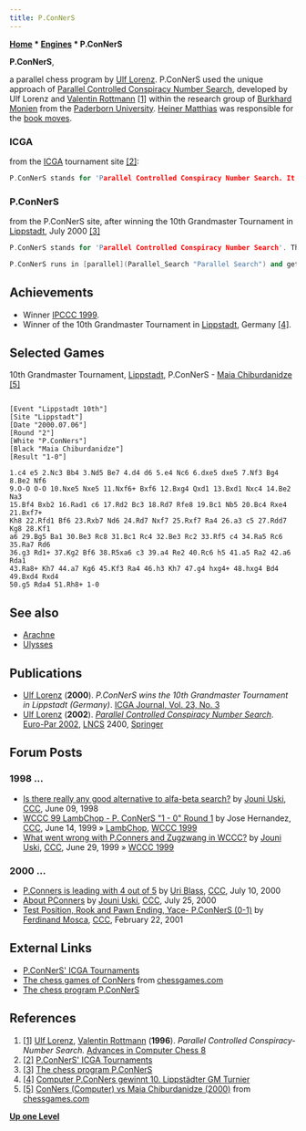 ```yaml
---
title: P.ConNerS
---
```

**[Home](Home "Home") \* [Engines](Engines "Engines") \* P.ConNerS**


**P.ConNerS**,  

a parallel chess program by [Ulf Lorenz](Ulf_Lorenz "Ulf Lorenz"). P.ConNerS used the unique approach of [Parallel Controlled Conspiracy Number Search](Conspiracy_Number_Search#PCCNS "Conspiracy Number Search"), developed by Ulf Lorenz and [Valentin Rottmann](Valentin_Rottmann "Valentin Rottmann") <a id="cite-note-1" href="#cite-ref-1">[1]</a> within the research group of [Burkhard Monien](Burkhard_Monien "Burkhard Monien") from the [Paderborn University](Paderborn_University "Paderborn University").
[Heiner Matthias](Heiner_Matthias "Heiner Matthias") was responsible for the [book moves](Opening_Book "Opening Book").



### ICGA


from the [ICGA](ICGA "ICGA") tournament site <a id="cite-note-2" href="#cite-ref-2">[2]</a>:




```C++
P.ConNerS stands for 'Parallel Controlled Conspiracy Number Search. It has been written by Ulf Lorenz, who is a member of Prof. Dr. Burkhard Monien's research group at the University of Paderborn. U. Lorenz mainly works on the research fields of domain independent selective search in game trees, and on the field of efficient parallel algorithms for optimization problems. P.ConNerS uses a variant of the so called 'Controlled Conspiracy Number Search' algorithm. As a result it examines highly selective and irregular game trees. Evaluations are done by the help of [depth](Depth "Depth") 2 [alphabeta searches](Alpha-Beta "Alpha-Beta"). When it runs on a parallel machine with 60 Pentium 300 MHz processors, P.ConNerS reaches a rate of about 1.2 million [nodes per second](Nodes_per_Second "Nodes per Second"). 

```

### P.ConNerS


from the P.ConNerS site, after winning the 10th Grandmaster Tournament in [Lippstadt](https://en.wikipedia.org/wiki/Lippstadt), July 2000 <a id="cite-note-3" href="#cite-ref-3">[3]</a>




```C++
P.ConNerS stands for 'Parallel Controlled Conspiracy Number Search'. Thus, the tournament victory is highly interesting from a research perspective, as well: P.ConNerS uses a non-conventional, non-alphabeta search algorithm. The search algorithm tries not only to maximize the search depth, but also tries to guarantee that even when one leaf-value changes, the result stays the same. A conspiracy 2 search may be interpreted as a special, global arrangement of a lot of so called [singular extensions](Singular_Extensions "Singular Extensions"). As a result, it domain-independently searches highly selective and irregular game trees. The program is written in [C](C "C").

```


```C++
P.ConNerS runs in [parallel](Parallel_Search "Parallel Search") and gets its [playing strength](Playing_Strength "Playing Strength") out of a workstation cluster, which consists of 160 [Pentium II](X86 "X86"), 450 Mhz processors. Those are connected with a new European interconnection network, the so called SCI network. On that machine P.ConNerS examines between 3.5 and 5.0 Mnds/sec. On the 160 processors it achieves a speedup of about 50. 

```

## Achievements


* Winner [IPCCC 1999](IPCCC_1999 "IPCCC 1999").
* Winner of the 10th Grandmaster Tournament in [Lippstadt](https://en.wikipedia.org/wiki/Lippstadt), Germany <a id="cite-note-4" href="#cite-ref-4">[4]</a>.


## Selected Games


10th Grandmaster Tournament, [Lippstadt](https://en.wikipedia.org/wiki/Lippstadt), P.ConNerS - [Maia Chiburdanidze](https://en.wikipedia.org/wiki/Maia_Chiburdanidze) <a id="cite-note-5" href="#cite-ref-5">[5]</a>




```

[Event "Lippstadt 10th"]
[Site "Lippstadt"]
[Date "2000.07.06"]
[Round "2"]
[White "P.ConNers"]
[Black "Maia Chiburdanidze"]
[Result "1-0"]

1.c4 e5 2.Nc3 Bb4 3.Nd5 Be7 4.d4 d6 5.e4 Nc6 6.dxe5 dxe5 7.Nf3 Bg4 8.Be2 Nf6 
9.O-O O-O 10.Nxe5 Nxe5 11.Nxf6+ Bxf6 12.Bxg4 Qxd1 13.Bxd1 Nxc4 14.Be2 Na3 
15.Bf4 Bxb2 16.Rad1 c6 17.Rd2 Bc3 18.Rd7 Rfe8 19.Bc1 Nb5 20.Bc4 Rxe4 21.Bxf7+ 
Kh8 22.Rfd1 Bf6 23.Rxb7 Nd6 24.Rd7 Nxf7 25.Rxf7 Ra4 26.a3 c5 27.Rdd7 Kg8 28.Kf1 
a6 29.Bg5 Ba1 30.Be3 Rc8 31.Bc1 Rc4 32.Be3 Rc2 33.Rf5 c4 34.Ra5 Rc6 35.Ra7 Rd6 
36.g3 Rd1+ 37.Kg2 Bf6 38.R5xa6 c3 39.a4 Re2 40.Rc6 h5 41.a5 Ra2 42.a6 Rda1 
43.Ra8+ Kh7 44.a7 Kg6 45.Kf3 Ra4 46.h3 Kh7 47.g4 hxg4+ 48.hxg4 Bd4 49.Bxd4 Rxd4
50.g5 Rda4 51.Rh8+ 1-0

```

## See also


* [Arachne](Arachne "Arachne")
* [Ulysses](Ulysses "Ulysses")


## Publications


* [Ulf Lorenz](Ulf_Lorenz "Ulf Lorenz") (**2000**). *P.ConNerS wins the 10th Grandmaster Tournament in Lippstadt (Germany)*. [ICGA Journal, Vol. 23, No. 3](ICGA_Journal#23_3 "ICGA Journal")
* [Ulf Lorenz](Ulf_Lorenz "Ulf Lorenz") (**2002**). *[Parallel Controlled Conspiracy Number Search](https://link.springer.com/chapter/10.1007/3-540-45706-2_57)*. [Euro-Par 2002](https://dblp1.uni-trier.de/db/conf/europar/europar2002.html), [LNCS](https://en.wikipedia.org/wiki/Lecture_Notes_in_Computer_Science) 2400, [Springer](https://en.wikipedia.org/wiki/Springer_Science%2BBusiness_Media)


## Forum Posts


### 1998 ...


* [Is there really any good alternative to alfa-beta search?](https://www.stmintz.com/ccc/index.php?id=20233) by [Jouni Uski](Jouni_Uski "Jouni Uski"), [CCC](CCC "CCC"), June 09, 1998
* [WCCC 99 LambChop - P. ConNerS "1 - 0" Round 1](https://www.stmintz.com/ccc/index.php?id=55675) by Jose Hernandez, [CCC](CCC "CCC"), June 14, 1999 » [LambChop](LambChop "LambChop"), [WCCC 1999](WCCC_1999 "WCCC 1999")
* [What went wrong with P.Conners and Zugzwang in WCCC?](https://www.stmintz.com/ccc/index.php?id=58557) by [Jouni Uski](Jouni_Uski "Jouni Uski"), [CCC](CCC "CCC"), June 29, 1999 » [WCCC 1999](WCCC_1999 "WCCC 1999")


### 2000 ...


* [P.Conners is leading with 4 out of 5](https://www.stmintz.com/ccc/index.php?id=118581) by [Uri Blass](Uri_Blass "Uri Blass"), [CCC](CCC "CCC"), July 10, 2000
* [About PConners](https://www.stmintz.com/ccc/index.php?id=121556) by [Jouni Uski](Jouni_Uski "Jouni Uski"), [CCC](CCC "CCC"), July 25, 2000
* [Test Position, Rook and Pawn Ending, Yace- P.ConNerS (0-1)](https://www.stmintz.com/ccc/index.php?id=155540) by [Ferdinand Mosca](Ferdinand_Mosca "Ferdinand Mosca"), [CCC](CCC "CCC"), February 22, 2001


## External Links


* [P.ConNerS' ICGA Tournaments](https://www.game-ai-forum.org/icga-tournaments/program.php?id=95)
* [The chess games of ConNers](http://www.chessgames.com/perl/chessplayer?pid=112697) from [chessgames.com](http://www.chessgames.com/index.html)
* [The chess program P.ConNerS](https://www.wiwi.uni-siegen.de/technologiemanagement/hp/lorenz/pconners.html?lang=en)


## References


1. <a id="cite-ref-1" href="#cite-note-1">[1]</a> [Ulf Lorenz](Ulf_Lorenz "Ulf Lorenz"), [Valentin Rottmann](Valentin_Rottmann "Valentin Rottmann") (**1996**). *Parallel Controlled Conspiracy-Number Search.* [Advances in Computer Chess 8](Advances_in_Computer_Chess_8 "Advances in Computer Chess 8")
2. <a id="cite-ref-2" href="#cite-note-2">[2]</a> [P.ConNerS' ICGA Tournaments](https://www.game-ai-forum.org/icga-tournaments/program.php?id=95)
3. <a id="cite-ref-3" href="#cite-note-3">[3]</a> [The chess program P.ConNerS](https://www.wiwi.uni-siegen.de/technologiemanagement/hp/lorenz/pconners.html?lang=en)
4. <a id="cite-ref-4" href="#cite-note-4">[4]</a> [Computer P.ConNers gewinnt 10. Lippstädter GM Turnier](http://www.hsk1830.de/pages/berichte/lippstadt/lippstadt00.htm)
5. <a id="cite-ref-5" href="#cite-note-5">[5]</a> [ConNers (Computer) vs Maia Chiburdanidze (2000)](http://www.chessgames.com/perl/chessgame?gid=1285976) from [chessgames.com](http://www.chessgames.com/index.html)

**[Up one Level](Engines "Engines")**







 

